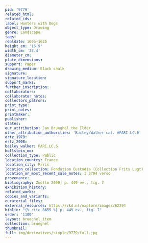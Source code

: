 ```yaml
---
pid: '9779'
related_html: 
related_ids: 
label: Hunters with Dogs
object_type: Drawing
genre: Landscape
tags: 
realdate: 1606-1625
height_cm: '16.9'
width_cm: '27.4'
diameter_cm: 
plate_dimensions: 
support: Paper
drawing_medium: Black chalk
signature: 
signature_location: 
support_marks: 
further_inscription: 
collaborators: 
collaborator_notes: 
collectors_patrons: 
print_type: 
print_notes: 
printmaker: 
publisher: 
states: 
our_attribution: Jan Brueghel the Elder
other_attribution_authorities: 'Bailey/Walker cat. #PARI.LC.6'
ertz_1979: 
ertz_2008: 
bailey_walker: PARI.LC.6
hollstein_no: 
collection_type: Public
location_country: France
location_city: Paris
location_collection: Fondation Custodia (Collection Frits Lugt)
location_or_most_recent_sale_notes: I 3794 verso
provenance: 
bibliography: Zwollo 2000, p. 449 ev., fig. 7
exhibition_history: 
related_works: 
copies_and_variants: 
curatorial_files: 
external_resources: https://rkd.nl/explore/images/62294
biblio: "{% cite 8655 %} p. 449 ev., fig. 7"
order: '1100'
layout: brueghel_item
collection: brueghel
thumbnail: 
full: img/derivatives/simple/9779/full.jpg
---
```

